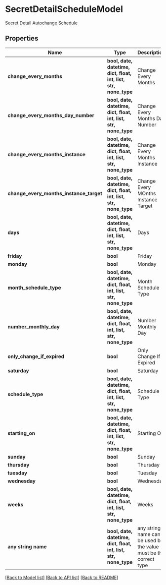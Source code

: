 # SecretDetailScheduleModel

Secret Detail Autochange Schedule

## Properties
Name | Type | Description | Notes
------------ | ------------- | ------------- | -------------
**change_every_months** | **bool, date, datetime, dict, float, int, list, str, none_type** | Change Every Months | [optional] 
**change_every_months_day_number** | **bool, date, datetime, dict, float, int, list, str, none_type** | Change Every Months Day Number | [optional] 
**change_every_months_instance** | **bool, date, datetime, dict, float, int, list, str, none_type** | Change Every Months Instance | [optional] 
**change_every_months_instance_target** | **bool, date, datetime, dict, float, int, list, str, none_type** | Change Every MOnths Instance Target | [optional] 
**days** | **bool, date, datetime, dict, float, int, list, str, none_type** | Days | [optional] 
**friday** | **bool** | Friday | [optional] 
**monday** | **bool** | Monday | [optional] 
**month_schedule_type** | **bool, date, datetime, dict, float, int, list, str, none_type** | Month Schedule Type | [optional] 
**number_monthly_day** | **bool, date, datetime, dict, float, int, list, str, none_type** | Number Monthly Day | [optional] 
**only_change_if_expired** | **bool** | Only Change If Expired | [optional] 
**saturday** | **bool** | Saturday | [optional] 
**schedule_type** | **bool, date, datetime, dict, float, int, list, str, none_type** | Schedule Type | [optional] 
**starting_on** | **bool, date, datetime, dict, float, int, list, str, none_type** | Starting On | [optional] 
**sunday** | **bool** | Sunday | [optional] 
**thursday** | **bool** | Thursday | [optional] 
**tuesday** | **bool** | Tuesday | [optional] 
**wednesday** | **bool** | Wednesday | [optional] 
**weeks** | **bool, date, datetime, dict, float, int, list, str, none_type** | Weeks | [optional] 
**any string name** | **bool, date, datetime, dict, float, int, list, str, none_type** | any string name can be used but the value must be the correct type | [optional]

[[Back to Model list]](../README.md#documentation-for-models) [[Back to API list]](../README.md#documentation-for-api-endpoints) [[Back to README]](../README.md)


